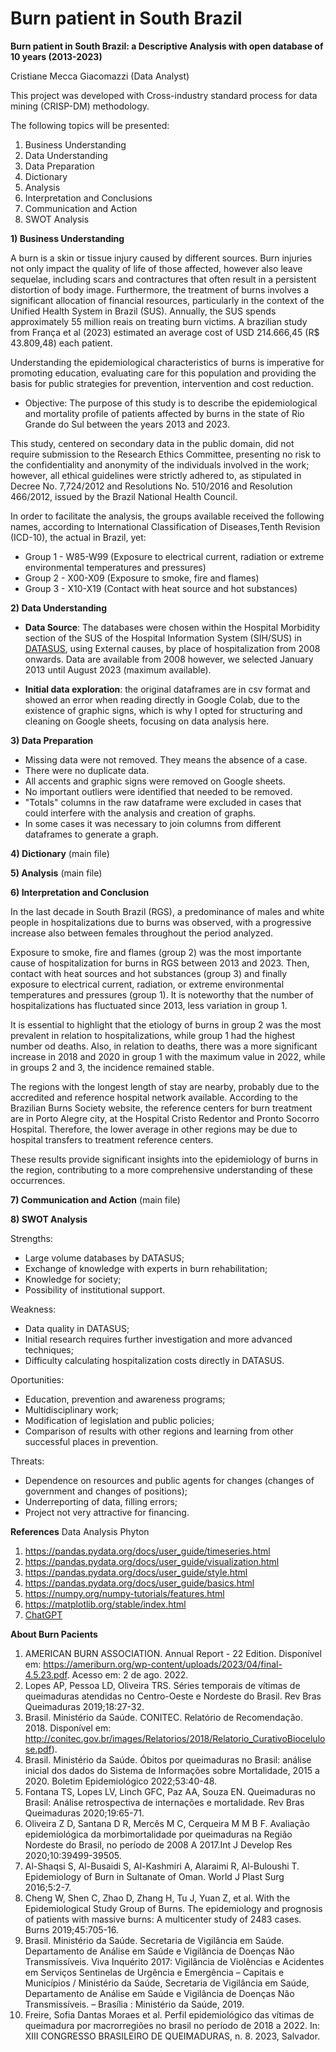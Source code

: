 # Burn patient in South Brazil

**Burn patient in South Brazil: a Descriptive Analysis with open database of 10 years (2013-2023)**

Cristiane Mecca Giacomazzi (Data Analyst)

This project was developed with Cross-industry standard process for data mining (CRISP-DM) methodology.

The following topics will be presented:
1. Business Understanding
2. Data Understanding
3. Data Preparation
4. Dictionary
5. Analysis
6. Interpretation and Conclusions
7. Communication and Action
8. SWOT Analysis

**1) Business Understanding**

A burn is a skin or tissue injury caused by different sources.
Burn injuries not only impact the quality of life of those affected, however also leave sequelae, including scars and contractures that often result in a persistent distortion of body image. Furthermore, the treatment of burns involves a significant allocation of financial resources, particularly in the context of the Unified Health System in Brazil (SUS). Annually, the SUS spends approximately 55 million reais on treating burn victims. A brazilian study from França et al (2023) estimated an average cost of USD 214.666,45 (R$ 43.809,48) each patient.

Understanding the epidemiological characteristics of burns is imperative for promoting education, evaluating care for this population and providing the basis for public strategies for prevention, intervention and cost reduction.
* Objective: The purpose of this study is to describe the epidemiological and mortality profile of patients affected by burns in the state of Rio Grande do Sul between the years 2013 and 2023.

This study, centered on secondary data in the public domain, did not require submission to the Research Ethics Committee, presenting no risk to the confidentiality and anonymity of the individuals involved in the work; however, all ethical guidelines were strictly adhered to, as stipulated in Decree No. 7,724/2012 and Resolutions No. 510/2016 and Resolution 466/2012, issued by the Brazil National Health Council.

In order to facilitate the analysis, the groups available received the following names, according to International Classification of Diseases,Tenth Revision (ICD-10), the actual in Brazil, yet:
* Group 1 - W85-W99 (Exposure to electrical current, radiation or extreme environmental temperatures and pressures)
* Group 2 - X00-X09 (Exposure to smoke, fire and flames)
* Group 3 - X10-X19 (Contact with heat source and hot substances)

**2) Data Understanding**

* **Data Source**: The databases were chosen within the Hospital Morbidity section of the SUS of the Hospital Information System (SIH/SUS) in [DATASUS](https://https://datasus.saude.gov.br/informacoes-de-saude-tabnet/), using External causes, by place of hospitalization from 2008 onwards. Data are available from 2008 however, we selected January 2013 until August 2023 (maximum available).

* **Initial data exploration**: the original dataframes are in csv format and showed an error when reading directly in Google Colab, due to the existence of graphic signs, which is why I opted for structuring and cleaning on Google sheets, focusing on data analysis here.

**3) Data Preparation**

* Missing data were not removed. They means the absence of a case.
* There were no duplicate data.
* All accents and graphic signs were removed on Google sheets.
* No important outliers were identified that needed to be removed.
* "Totals" columns in the raw dataframe were excluded in cases that could interfere with the analysis and creation of graphs.
* In some cases it was necessary to join columns from different dataframes to generate a graph.

**4) Dictionary** 
(main file)

**5) Analysis**
(main file)

**6) Interpretation and Conclusion**

In the last decade in South Brazil (RGS), a predominance of males and white people in hospitalizations due to burns was observed, with a progressive increase also between females throughout the period analyzed.

Exposure to smoke, fire and flames (group 2) was the most importante cause of hospitalization for burns in RGS between 2013 and 2023. Then, contact with heat sources and hot substances (group 3) and finally exposure to electrical current, radiation, or extreme environmental temperatures and pressures (group 1). It is noteworthy that the number of hospitalizations has fluctuated since 2013, less variation in group 1.

It is essential to highlight that the etiology of burns in group 2 was the most prevalent in relation to hospitalizations, while group 1 had the highest number od deaths. Also, in relation to deaths, there was a more significant increase in 2018 and 2020 in group 1 with the maximum value in 2022, while in groups 2 and 3, the incidence remained stable.

The regions with the longest length of stay are nearby, probably due to the accredited and reference hospital network available. According to the Brazilian Burns Society website, the reference centers for burn treatment are in Porto Alegre city, at the Hospital Cristo Redentor and Pronto Socorro Hospital. Therefore, the lower average in other regions may be due to hospital transfers to treatment reference centers.

These results provide significant insights into the epidemiology of burns in the region, contributing to a more comprehensive understanding of these occurrences.

**7) Communication and Action**
(main file)

**8) SWOT Analysis**

Strengths:  
- Large volume databases by DATASUS;
- Exchange of knowledge with experts in burn rehabilitation;
- Knowledge for society;
- Possibility of institutional support.

Weakness:
- Data quality in DATASUS;
- Initial research requires further investigation and more advanced techniques;
- Difficulty calculating hospitalization costs directly in DATASUS.

Oportunities:
- Education, prevention and awareness programs;
- Multidisciplinary work;
- Modification of legislation and public policies;
- Comparison of results with other regions and learning from other successful places in prevention.

Threats:
- Dependence on resources and public agents for changes (changes of government and changes of positions);
- Underreporting of data, filling errors;
- Project not very attractive for financing.

**References**
Data Analysis Phyton
1. https://pandas.pydata.org/docs/user_guide/timeseries.html
2. https://pandas.pydata.org/docs/user_guide/visualization.html
3. https://pandas.pydata.org/docs/user_guide/style.html
4. https://pandas.pydata.org/docs/user_guide/basics.html
5. https://numpy.org/numpy-tutorials/features.html 
6. https://matplotlib.org/stable/index.html 
7. [ChatGPT](https://https://chat.openai.com/)

**About Burn Pacients**
1. AMERICAN BURN ASSOCIATION. Annual Report - 22 Edition. Disponível em: https://ameriburn.org/wp-content/uploads/2023/04/final-4.5.23.pdf. Acesso em: 2 de ago. 2022.
2. Lopes AP, Pessoa LD, Oliveira TRS. Séries temporais de vítimas de queimaduras atendidas no Centro-Oeste e Nordeste do Brasil. Rev Bras Queimaduras 2019;18:27-32.
3. Brasil. Ministério da Saúde. CONITEC. Relatório de Recomendação. 2018. Disponível em:  http://conitec.gov.br/images/Relatorios/2018/Relatorio_CurativoBiocelulose.pdf).
4. Brasil. Ministério da Saúde. Óbitos por queimaduras no Brasil: análise inicial dos dados do Sistema de Informações sobre Mortalidade, 2015 a 2020. Boletim Epidemiológico 2022;53:40-48.
5. Fontana TS, Lopes LV, Linch GFC, Paz AA, Souza EN. Queimaduras no Brasil: Análise retrospectiva de internações e mortalidade. Rev Bras Queimaduras 2020;19:65-71.
6. Oliveira Z D, Santana D R, Mercês M C, Cerqueira M M B F. Avaliação epidemiológica da morbimortalidade por queimaduras na Região Nordeste do Brasil, no período de 2008 A 2017.Int J Develop Res 2020;10:39499-39505.
7. Al-Shaqsi S, Al-Busaidi S, Al-Kashmiri A, Alaraimi R, Al-Buloushi T. Epidemiology of Burn in Sultanate of Oman. World J Plast Surg 2016;5:2-7.
8. Cheng W, Shen C, Zhao D, Zhang H, Tu J, Yuan Z, et al. With the Epidemiological Study Group of Burns. The epidemiology and prognosis of patients with massive burns: A multicenter study of 2483 cases. Burns 2019;45:705-16.
9. Brasil. Ministério da Saúde. Secretaria de Vigilância em Saúde. Departamento de Análise em Saúde e Vigilância de Doenças Não Transmissíveis. Viva Inquérito 2017: Vigilância de Violências e Acidentes em Serviços Sentinelas de Urgência e Emergência – Capitais e Municípios / Ministério da Saúde, Secretaria de Vigilância em Saúde, Departamento de Análise em Saúde e Vigilância de Doenças Não Transmissíveis. – Brasília : Ministério da Saúde, 2019.
10. Freire, Sofia Dantas Moraes et al. Perfil epidemiológico das vítimas de queimadura por macrorregiões no brasil no período de 2018 a 2022. In: XIII CONGRESSO BRASILEIRO DE QUEIMADURAS, n.  8. 2023, Salvador.
